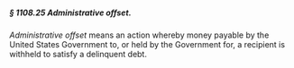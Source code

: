 ##### § 1108.25 Administrative offset. #####

*Administrative offset* means an action whereby money payable by the United States Government to, or held by the Government for, a recipient is withheld to satisfy a delinquent debt.